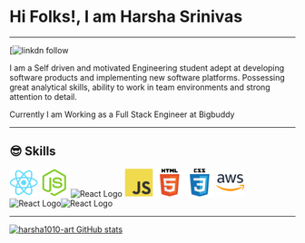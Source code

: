 <h1> Hi Folks!, I am Harsha Srinivas</h1>

---
[![linkdn follow]((https://www.linkedin.com/in/harsha-srinivas-621b26199/))



I am a Self driven and motivated Engineering student adept at developing software products and
implementing new software platforms. Possessing great analytical skills, ability to work in team environments and strong attention to detail.

Currently I am Working as a Full Stack Engineer at Bigbuddy


---
<h2>😎 Skills</h2>

<img src ="https://github.com/devicons/devicon/blob/master/icons/react/react-original.svg" alt = "React Logo" width ="50" height ="50"/>   <img src ="https://github.com/devicons/devicon/blob/master/icons/nodejs/nodejs-original.svg" alt = "React Logo" width ="50" height ="50"/>      <img src="https://cdn.worldvectorlogo.com/logos/next-1.svg" alt = "React Logo" width ="50" height ="50"/>          <img src ="https://github.com/devicons/devicon/blob/master/icons/javascript/javascript-original.svg" alt = "React Logo" width ="50" height ="50"/>  <img src ="https://github.com/devicons/devicon/blob/master/icons/html5/html5-original-wordmark.svg" alt = "React Logo" width ="50" height ="50"/>  <img src ="https://github.com/devicons/devicon/blob/master/icons/css3/css3-original-wordmark.svg" alt = "React Logo" width ="50" height ="50"/>   <img src ="https://github.com/devicons/devicon/blob/master/icons/amazonwebservices/amazonwebservices-original-wordmark.svg" alt = "React Logo" width ="50" height ="50"/>      <img src ="https://cdn.worldvectorlogo.com/logos/bootstrap-4.svg" alt = "React Logo" width ="50" height ="50"/><img src ="https://cdn.worldvectorlogo.com/logos/docker.svg" alt = "React Logo" width ="50" height ="50"/>

---
[![harsha1010-art GitHub stats](https://github-readme-stats.vercel.app/api?username=harsha1010-art)](https://github.com/anuraghazra/github-readme-stats)
